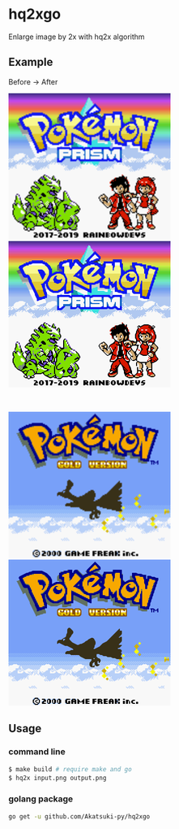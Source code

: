 # hq2xgo

Enlarge image by 2x with hq2x algorithm

## Example

Before -> After

<img src="./example/1/demo.png" width="320" height="288" />&nbsp;&nbsp;&nbsp;&nbsp;<img src="./example/1/demo_hq2x.png" />

<br />

<img src="./example/2/demo.png" width="320" height="288" />&nbsp;&nbsp;&nbsp;&nbsp;<img src="./example/2/demo_hq2x.png" />

## Usage

### command line

```sh
$ make build # require make and go
$ hq2x input.png output.png
```

### golang package

```sh
go get -u github.com/Akatsuki-py/hq2xgo
```
